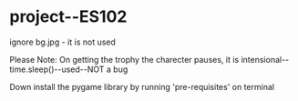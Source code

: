 # project--ES102

ignore bg.jpg - it is not used

Please Note: On getting the trophy the charecter pauses, it is intensional--time.sleep()--used--NOT a bug

Down install the pygame library by running 'pre-requisites' on terminal
